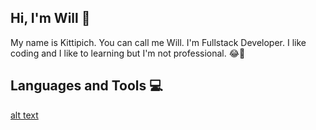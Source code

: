 ## Hi, I'm Will  :wave:

My name is Kittipich. You can call me Will. I'm Fullstack Developer.
I like coding and I like to learning but I'm not professional. :joy::seedling:

## Languages and Tools :computer:
[alt text](https://drive.google.com/file/d/1Gl1ivEjkEJ4mHY3ehPp2r_8mfbX1x7lZ/view?usp=sharing)
